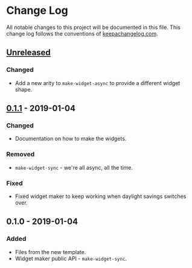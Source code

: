 # Change Log
All notable changes to this project will be documented in this file. This change log follows the conventions of [keepachangelog.com](http://keepachangelog.com/).

## [Unreleased]
### Changed
- Add a new arity to `make-widget-async` to provide a different widget shape.

## [0.1.1] - 2019-01-04
### Changed
- Documentation on how to make the widgets.

### Removed
- `make-widget-sync` - we're all async, all the time.

### Fixed
- Fixed widget maker to keep working when daylight savings switches over.

## 0.1.0 - 2019-01-04
### Added
- Files from the new template.
- Widget maker public API - `make-widget-sync`.

[Unreleased]: https://github.com/your-name/mix-demo/compare/0.1.1...HEAD
[0.1.1]: https://github.com/your-name/mix-demo/compare/0.1.0...0.1.1
